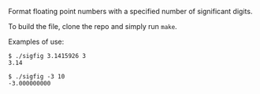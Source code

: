 
Format floating point numbers with a specified number of significant digits.

To build the file, clone the repo and simply run `make`.

Examples of use:

	$ ./sigfig 3.1415926 3
	3.14

	$ ./sigfig -3 10
	-3.000000000
	


